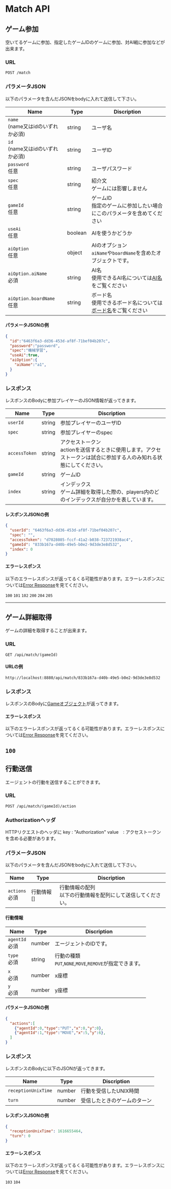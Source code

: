 # Match API

## ゲーム参加
空いてるゲームに参加、指定したゲームIDのゲームに参加、対AI戦に参加などが出来ます。
### URL
```
POST /match
```

### パラメータJSON
以下のパラメータを含んだJSONをbodyに入れて送信して下さい。

|Name|Type|Discription|
|-|-|-|
|`name`<br>(name又はidのいずれか必須) |string |ユーザ名|
|`id`<br>(name又はidのいずれか必須)   |string |ユーザID|
|`password`<br>任意       |string |ユーザパスワード|
|`spec`<br>任意       |string |紹介文<br>ゲームには影響しません|
|`gameId`<br>任意       |string |ゲームID<br>指定のゲームに参加したい場合にこのパラメータを含めてください|
|`useAi`<br>任意       |boolean |AIを使うかどうか|
|`aiOption`<br>任意       |object |AIのオプション<br>`aiName`や`boardName`を含めたオブジェクトです。|
|`aiOption.aiName`<br>必須       |string |AI名<br>使用できるAI名については[AI名](../../client_deno/README.md#AI名)をご覧ください|
|`aiOption.boardName`<br>任意       |string |ボード名<br>使用できるボード名については[ボード名](../../client_deno/README.md#ボード名)をご覧ください|

#### パラメータJSONの例
```JSON
{
  "id":"6463f6a3-dd36-453d-af8f-71bef04b207c",
  "password":"password",
  "spec":"機械学習",
  "useAi":true,
  "aiOption":{
    "aiName":"a1",
  }
}
```

### レスポンス
レスポンスのBodyに参加プレイヤーのJSON情報が返ってきます。

|Name|Type|Discription|
|-|-|-|
|`userId` |string |参加プレイヤーのユーザID|
|`spec` |string |参加プレイヤーのspec|
|`accessToken` |string |アクセストークン<br>actionを送信するときに使用します。アクセストークンは試合に参加する人のみ知れる状態にしてください。|
|`gameId` |string |ゲームID|
|`index` |string |インデックス<br>ゲーム詳細を取得した際の、players内のどのインデックスが自分かを表しています。|

#### レスポンスJSONの例
```JSON
{
  "userId": "6463f6a3-dd36-453d-af8f-71bef04b207c",
  "spec": "",
  "accessToken": "d7028085-fccf-41a2-b038-723721938ac4",
  "gameId": "833b167a-d40b-49e5-b0e2-9d3de3e8d532",
  "index": 0
}
```

#### エラーレスポンス
以下のエラーレスポンスが返ってるくる可能性があります。エラーレスポンスについては[Error Response](./error.md)を見てください。

`100` `101` `102` `200` `204` `205`

---

## ゲーム詳細取得
ゲームの詳細を取得することが出来ます。
### URL
```
GET /api/match/(gameId)
```

#### URLの例
```
http://localhost:8880/api/match/833b167a-d40b-49e5-b0e2-9d3de3e8d532
```

### レスポンス
レスポンスのBodyに[Gameオブジェクト](./data.md#Game)が返ってきます。

#### エラーレスポンス
以下のエラーレスポンスが返ってるくる可能性があります。エラーレスポンスについては[Error Response](./error.md)を見てください。

`100`
---
## 行動送信
エージェントの行動を送信することができます。
### URL
```
POST /api/match/(gameId)/action
```

### Authorizationヘッダ
HTTPリクエストのヘッダに
key : "Authorization"
value　: アクセストークン
を含める必要があります。

### パラメータJSON
以下のパラメータを含んだJSONをbodyに入れて送信して下さい。

|Name|Type|Discription|
|-|-|-|
|`actions`<br>必須       |行動情報[] |行動情報の配列<br>以下の行動情報を配列にして送信してください。|

#### 行動情報
|Name|Type|Discription|
|-|-|-|
|`agentId`<br>必須       |number |エージェントのIDです。|
|`type`<br>必須       |string |行動の種類<br>`PUT`,`NONE`,`MOVE`,`REMOVE`が指定できます。|
|`x`<br>必須       |number |x座標|
|`y`<br>必須       |number |y座標|

#### パラメータJSONの例
```JSON
{
  "actions":[
    {"agentId":0,"type":"PUT","x":0,"y":0},
    {"agentId":1,"type":"MOVE","x":5,"y":6},
  ]
}
```

### レスポンス
レスポンスのBodyに以下のJSONが返ってきます。

|Name|Type|Discription|
|-|-|-|
|`receptionUnixTime` |number |行動を受信したUNIX時間|
|`turn`|number|受信したときのゲームのターン|

#### レスポンスJSONの例
```JSON
{
  "receptionUnixTime": 1616655464, 
  "turn": 0
}
```

#### エラーレスポンス
以下のエラーレスポンスが返ってるくる可能性があります。エラーレスポンスについては[Error Response](./error.md)を見てください。

`103` `104`
